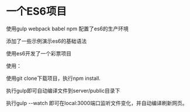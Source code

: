 # 一个ES6项目


使用gulp webpack babel npm 配置了es6的生产环境

添加了一些示例演示es6的基础语法

使用es6开发了一个彩票项目

使用：

使用git clone下载项目，执行npm install.

执行gulp即可自动编译文件到server/public目录下

执行gulp --watch 即可在local:3000端口监听文件变化，并自动编译刷新网页。



